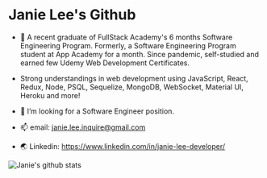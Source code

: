 # Janie Lee's Github
* 👋 A recent graduate of FullStack Academy's 6 months Software Engineering Program. Formerly, a Software Engineering Program student at App Academy for a month. Since pandemic, self-studied and earned few Udemy Web Development Certificates.

* Strong understandings in web development using JavaScript, React, Redux, Node, PSQL, Sequelize, MongoDB, WebSocket, Material UI, Heroku and more!

* 💼 I’m looking for a Software Engineer position.

* 📫 email: janie.lee.inquire@gmail.com
* 🌏 Linkedin: https://www.linkedin.com/in/janie-lee-developer/




![Janie's github stats](https://github-readme-stats.vercel.app/api?username=janie-lee-developer)



<!-- [![github](https://cloud.githubusercontent.com/assets/17016297/18839843/0e06a67a-83d2-11e6-993a-b35a182500e0.png)][1]
 -->

<!-- [![facebook](https://cloud.githubusercontent.com/assets/17016297/18839836/0a06deb4-83d2-11e6-8078-1d0974af0f63.png)][2] -->

<!-- [1]: https://github.com/janie-lee-developer
<!-- [2]: https://www.linkedin.com/in/janie-lee-37a4811b9/ -->

